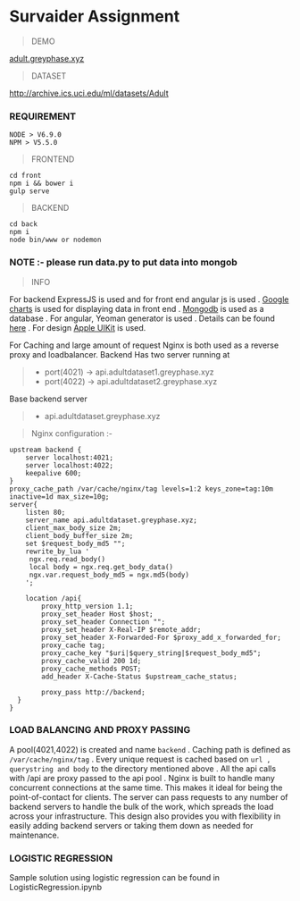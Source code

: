 # Survaider Assignment
>  DEMO

[adult.greyphase.xyz](adult.greyphase.xyz)


>  DATASET

 http://archive.ics.uci.edu/ml/datasets/Adult
### REQUIREMENT
```
NODE > V6.9.0 
NPM > V5.5.0
```

> FRONTEND

```
cd front
npm i && bower i
gulp serve
```
> BACKEND

```
cd back
npm i 
node bin/www or nodemon
```
### NOTE :- please run data.py to put data into mongob
> INFO 

For backend ExpressJS is used and for front end angular js is used . [Google charts](http://angular-google-chart.github.io/angular-google-chart/) is used for displaying data in front end . [Mongodb](https://www.mongodb.com/) is used as a database . For angular, Yeoman generator is used . Details can be found  [here](https://github.com/Swiip/generator-gulp-angular) . For design [Apple UIKit](https://getuikit.com/) is used.

For Caching and large amount of request Nginx is both used as a reverse proxy and loadbalancer.
Backend Has two server running at 
>- port(4021) -> api.adultdataset1.greyphase.xyz
>- port(4022) -> api.adultdataset2.greyphase.xyz

Base backend server
>- api.adultdataset.greyphase.xyz

> Nginx configuration :-
```
upstream backend {
    server localhost:4021;
    server localhost:4022;
    keepalive 600;
}
proxy_cache_path /var/cache/nginx/tag levels=1:2 keys_zone=tag:10m inactive=1d max_size=10g;
server{
    listen 80;
    server_name api.adultdataset.greyphase.xyz;
    client_max_body_size 2m;
    client_body_buffer_size 2m;
    set $request_body_md5 "";
    rewrite_by_lua '
     ngx.req.read_body()
     local body = ngx.req.get_body_data()
     ngx.var.request_body_md5 = ngx.md5(body)
    ';

    location /api{
        proxy_http_version 1.1;
        proxy_set_header Host $host;
        proxy_set_header Connection "";
        proxy_set_header X-Real-IP $remote_addr;
        proxy_set_header X-Forwarded-For $proxy_add_x_forwarded_for;
        proxy_cache tag;
        proxy_cache_key "$uri|$query_string|$request_body_md5";
        proxy_cache_valid 200 1d;
        proxy_cache_methods POST;
        add_header X-Cache-Status $upstream_cache_status;

        proxy_pass http://backend;
  }
}
```
### LOAD BALANCING AND PROXY PASSING
A pool(4021,4022) is created and name `backend` . Caching path is defined as `/var/cache/nginx/tag` . Every unique request is cached based on `url , querystring and body` to the directory mentioned above . All the api calls with /api are proxy passed to the api pool . Nginx is built to handle many concurrent connections at the same time. This makes it ideal for being the point-of-contact for clients. The server can pass requests to any number of backend servers to handle the bulk of the work, which spreads the load across your infrastructure. This design also provides you with flexibility in easily adding backend servers or taking them down as needed for maintenance.

### LOGISTIC REGRESSION
Sample solution using logistic regression can be found in LogisticRegression.ipynb


